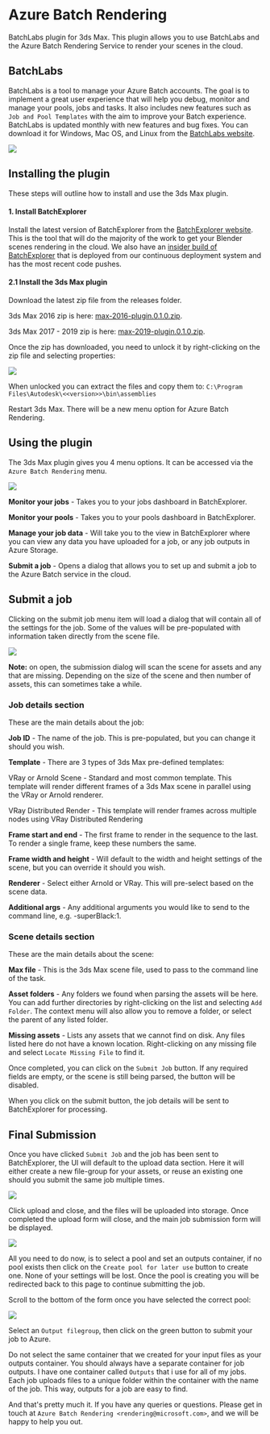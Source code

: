# Azure Batch Rendering
BatchLabs plugin for 3ds Max. This plugin allows you to use BatchLabs and the Azure Batch Rendering Service to render your scenes in the cloud.

## BatchLabs
BatchLabs is a tool to manage your Azure Batch accounts. The goal is to implement a great user experience that will help you debug, monitor and manage your pools, jobs and tasks. It also includes new features such as `Job and Pool Templates` with the aim to improve your Batch experience. BatchLabs is updated monthly with new features and bug fixes. You can download it for Windows, Mac OS, and Linux from the [BatchLabs website](https://azure.github.io/BatchLabs/).

![](../images/blender/labs.png)

## Installing the plugin
These steps will outline how to install and use the 3ds Max plugin.

#### 1. Install BatchExplorer
Install the latest version of BatchExplorer from the [BatchExplorer website](https://azure.github.io/BatchExplorer/).
This is the tool that will do the majority of the work to get your Blender scenes rendering in the cloud. We also have an
[insider build of BatchExplorer](https://azure.github.io/BatchExplorer/insider.html) that is deployed from our continuous deployment
system and has the most recent code pushes.

#### 2.1 Install the 3ds Max plugin
Download the latest zip file from the releases folder.

3ds Max 2016 zip is here: [max-2016-plugin.0.1.0.zip](https://github.com/Azure/azure-batch-rendering/raw/master/plugins/3ds-max/release/2016/max-2016-plugin.0.1.0.zip).

3ds Max 2017 - 2019 zip is here: [max-2019-plugin.0.1.0.zip](https://github.com/Azure/azure-batch-rendering/raw/master/plugins/3ds-max/release/2018-2019/max-2019-plugin.0.1.0.zip).

Once the zip has downloaded, you need to unlock it by right-clicking on the zip file and selecting properties:

![](../images/max/unblock.png)

When unlocked you can extract the files and copy them to: ```C:\Program Files\Autodesk\<<version>>\bin\assemblies```

Restart 3ds Max. There will be a new menu option for Azure Batch Rendering.

## Using the plugin
The 3ds Max plugin gives you 4 menu options. It can be accessed via the ```Azure Batch Rendering``` menu.

![](../images/max/menu.png)

**Monitor your jobs** - Takes you to your jobs dashboard in BatchExplorer.

**Monitor your pools** - Takes you to your pools dashboard in BatchExplorer.

**Manage your job data** - Will take you to the view in BatchExplorer where you can view any data you have uploaded for a job, or any job outputs in Azure Storage.

**Submit a job** - Opens a dialog that allows you to set up and submit a job to the Azure Batch service in the cloud.

## Submit a job

Clicking on the submit job menu item will load a dialog that will contain all of the settings for the job. Some of the values will be pre-populated with information taken directly from the scene file.

![](../images/max/submit.png)

**Note:** on open, the submission dialog will scan the scene for assets and any that are missing. Depending on the size of the scene and then number of assets, this can sometimes take a while.

### Job details section

These are the main details about the job:

**Job ID** - The name of the job. This is pre-populated, but you can change it should you wish.

**Template** - There are 3 types of 3ds Max pre-defined templates:

VRay or Arnold Scene - Standard and most common template. This template will render different frames of a 3ds Max scene in parallel using the VRay or Arnold renderer.

VRay Distributed Render - This template will render frames across multiple nodes using VRay Distributed Rendering

**Frame start and end** - The first frame to render in the sequence to the last. To render a single frame, keep these numbers the same.

**Frame width and height** - Will default to the width and height settings of the scene, but you can override it should you wish.

**Renderer** - Select either Arnold or VRay. This will pre-select based on the scene data.

**Additional args** - Any additional arguments you would like to send to the command line, e.g. -superBlack:1.

### Scene details section

These are the main details about the scene:

**Max file** - This is the 3ds Max scene file, used to pass to the command line of the task.

**Asset folders** - Any folders we found when parsing the assets will be here. You can add further directories by right-clicking on the list and selecting ```Add Folder```. The context menu will also allow you to remove a folder, or select the parent of any listed folder.

**Missing assets** - Lists any assets that we cannot find on disk. Any files listed here do not have a known location. Right-clicking on any missing file and select ```Locate Missing File``` to find it.

Once completed, you can click on the ```Submit Job``` button. If any required fields are empty, or the scene is still being parsed, the button will be disabled.

When you click on the submit button, the job details will be sent to BatchExplorer for processing.

## Final Submission

Once you have clicked ```Submit Job``` and the job has been sent to BatchExplorer, the UI will default to the upload data section. Here it will either create a new file-group for your assets, or reuse an existing one should you submit the same job multiple times.

![](../images/max/upload.png)

Click upload and close, and the files will be uploaded into storage. Once completed the upload form will close, and the main job submission form will be displayed.

![](../images/max/overview.png)

All you need to do now, is to select a pool and set an outputs container, if no pool exists then click on the ```Create pool for later use``` button to create one. None of your settings will be lost. Once the pool is creating you will be redirected back to this page to continue submitting the job.

Scroll to the bottom of the form once you have selected the correct pool: 

![](../images/max/go.png)

Select an ```Output filegroup```, then click on the green button to submit your job to Azure.

Do not select the same container that we created for your input files as your outputs container. You should always have a separate container for job outputs. I have one container called ```Outputs``` that i use for all of my jobs. Each job uploads files to a unique folder within the container with the name of the job. This way, outputs for a job are easy to find.

And that's pretty much it. If you have any queries or questions. Please get in touch at ```Azure Batch Rendering <rendering@microsoft.com>```, and we will be happy to help you out.
